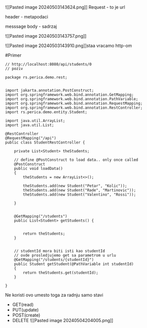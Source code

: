
![[Pasted image 20240503143624.png]]
Request - to je url

header - metapodaci

messsage body - sadrzaj


![[Pasted image 20240503143757.png]]


![[Pasted image 20240503143910.png]]staa vracamo http-om



#Primer

```
// http://localhost:8080/api/students/0
// poziv

package rs.perica.demo.rest;


import jakarta.annotation.PostConstruct;
import org.springframework.web.bind.annotation.GetMapping;
import org.springframework.web.bind.annotation.PathVariable;
import org.springframework.web.bind.annotation.RequestMapping;
import org.springframework.web.bind.annotation.RestController;
import rs.perica.demo.entity.Student;

import java.util.ArrayList;
import java.util.List;

@RestController
@RequestMapping("/api")
public class StudentRestController {

    private List<Student> theStudents;

    // define @PostConstruct to load data.. only once called
    @PostConstruct
    public void loadData()
    {
        theStudents = new ArrayList<>();

        theStudents.add(new Student("Petar", "Kolic"));
        theStudents.add(new Student("Rade", "Martinovic"));
        theStudents.add(new Student("Valentino", "Rossi"));

    }


    @GetMapping("/students")
    public List<Student> getStudents() {


        return theStudents;
    }


	// studentId mora biti isti kao studentId
	// ovde prosledjujemo get sa parametrom u urlu
    @GetMapping("/students/{studentId}")
    public Student getStudent(@PathVariable int studentId)
    {
        return theStudents.get(studentId);
    }

}

```



Ne koristi ovo umesto toga za radnju samo stavi 
- GET(read)
- PUT(update)
- POST(create)
- DELETE
![[Pasted image 20240504204005.png]]

